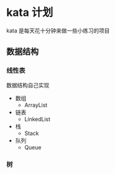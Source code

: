 # kata 计划
kata 是每天花十分钟来做一些小练习的项目


## 数据结构
### 线性表
数据结构自己实现

- 数组
    - ArrayList
- 链表
    - LinkedList
- 栈
    - Stack
- 队列
    - Queue
    
    
### 树
